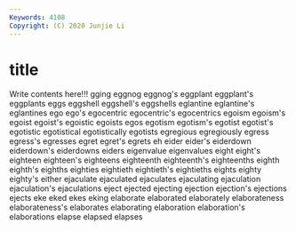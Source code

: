 ```yaml
---
Keywords: 4108
Copyright: (C) 2020 Junjie Li
---
```


# title

Write contents here!!!
gging 
eggnog 
eggnog's 
eggplant 
eggplant's 
eggplants 
eggs 
eggshell
eggshell's 
eggshells 
eglantine 
eglantine's 
eglantines 
ego 
ego's 
egocentric 
egocentric's 
egocentrics
egoism 
egoism's 
egoist 
egoist's 
egoistic 
egoists 
egos 
egotism 
egotism's 
egotist
egotist's 
egotistic 
egotistical 
egotistically 
egotists 
egregious 
egregiously 
egress 
egress's 
egresses
egret 
egret's 
egrets 
eh 
eider 
eider's 
eiderdown 
eiderdown's 
eiderdowns 
eiders
eigenvalue 
eigenvalues 
eight 
eight's 
eighteen 
eighteen's 
eighteens 
eighteenth 
eighteenth's 
eighteenths
eighth 
eighth's 
eighths 
eighties 
eightieth 
eightieth's 
eightieths 
eights 
eighty 
eighty's
either 
ejaculate 
ejaculated 
ejaculates 
ejaculating 
ejaculation 
ejaculation's 
ejaculations 
eject 
ejected
ejecting 
ejection 
ejection's 
ejections 
ejects 
eke 
eked 
ekes 
eking 
elaborate
elaborated 
elaborately 
elaborateness 
elaborateness's 
elaborates 
elaborating 
elaboration 
elaboration's 
elaborations 
elapse
elapsed 
elapses 
